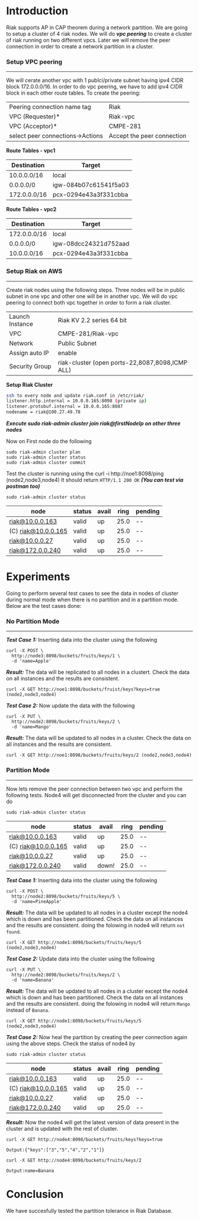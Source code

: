 # Introduction 
Riak supports AP in CAP theorem during a network partition. We are going to setup a cluster of 4 riak nodes. We will do ***vpc peering*** to create a cluster of riak running on two different vpcs. Later we will remove the peer connection in order to create a network partition in a cluster.
### Setup VPC peering
---

We will cerate another vpc with 1 publci/private subnet having ipv4 CIDR block 172.0.0.0/16. In order to do vpc peering, we have to add ipv4 CIDR block in each other route tables. To create the peering:

|                   |               |
| ----------------  | ------------- |
| Peering connection name tag| Riak |
| VPC (Requester)*  | Riak-vpc |
| VPC (Acceptor)*  | CMPE-281 |
|select peer connections->Actions|Accept the peer connection|

**Route Tables - vpc1**

|   Destination                |    Target           |
| ----------------  | ------------- |
|10.0.0.0/16|local|
|0.0.0.0/0|	igw-084b07c61541f5a03|
| 172.0.0.0/16  | pcx-0294e43a3f331cbba  |
**Route Tables - vpc2**

|   Destination                |    Target           |
| ----------------  | ------------- |
|172.0.0.0/16|local|
|0.0.0.0/0|igw-08dcc24321d752aad|
| 10.0.0.0/16   | pcx-0294e43a3f331cbba  |

### Setup Riak on AWS
---

Create riak nodes using the following steps. Three nodes will be in public subnet in one vpc and other one will be in another vpc. We will do vpc peering to connect both vpc together in order to form a riak cluster.

|                   |               |
| ----------------  | ------------- |
| Launch Instance   | Riak KV 2.2 series 64 bit  |
| VPC  | CMPE-281/Riak-vpc |
|Network| Public Subnet|
|Assign auto IP | enable |
|Security Group |riak-cluster (open ports-22,8087,8098,ICMP ALL)|

**Setup Riak Cluster**
```sh
ssh to every node and update riak.conf in /etc/riak/
listener.http.internal = 10.0.0.165:8098 (private ip)
listener.protobuf.internal = 10.0.0.165:8087
nodename = riak@100.27.49.78 
```
***Execute sudo riak-admin cluster join riak@firstNodeIp on other three nodes***

Now on First node do the following
```
sudo riak-admin cluster plan
sudo riak-admin cluster status
sudo riak-admin cluster commit 
```

Test the cluster is running using the 
curl -i http://noe1:8098/ping (node2,node3,node4)
It should return `HTTP/1.1 200 OK`
***(You can test via postman too)***
```
sudo riak-admin cluster status
```

 |      node         |status| avail |ring |pending|
|----------------------|------|-------|-----|-------|
|     riak@10.0.0.163  |valid |  up   | 25.0|  --   |
| (C) riak@10.0.0.165  |valid |  up   | 25.0|  --   |
|      riak@10.0.0.27  |valid |  up   | 25.0|  --   |
|     riak@172.0.0.240 |valid | up | 25.0|  --  |

# Experiments
Going to perform several test cases to see the data in nodes of cluster during normal mode when there is no partition and in a partition mode. Below are the test cases done:

### No Partition Mode
----

***Test Case 1:***
Inserting data into the cluster using the following
```
curl -X POST \
  http://node3:8098/buckets/fruits/keys/1 \
  -d 'name=Apple'
```

***Result:***
The data will be replicated to all nodes in a clustert. Check the data on all instances and the results are consistent. 
```
curl -X GET http://noe1:8098/buckets/fruist/keys?keys=true (node2,node3,node4)
```
***Test Case 2:***
Now update the data with the following
```
curl -X PUT \
  http://node2:8098/buckets/fruits/keys/2 \
  -d 'name=Mango'
```
***Result:***
The data will be updated to all nodes in a cluster. Check the data on all instances and the results are consistent. 
```
curl -X GET http://noe1:8098/buckets/fruits/keys/2 (node2,node3,node4)
```
### Partition Mode
----

Now lets remove the peer connection between two vpc and perform the following tests. Node4 will get disconnected from the cluster and you can do 
```
sudo riak-admin cluster status
```
 |      node         |status| avail |ring |pending|
|----------------------|------|-------|-----|-------|
|     riak@10.0.0.163  |valid |  up   | 25.0|  --   |
| (C) riak@10.0.0.165  |valid |  up   | 25.0|  --   |
|      riak@10.0.0.27  |valid |  up   | 25.0|  --   |
|     riak@172.0.0.240 |valid | down! | 25.0|  --  |

***Test Case 1:***
Inserting data into the cluster using the following
```
curl -X POST \
  http://node2:8098/buckets/fruits/keys/5 \
  -d 'name=PineApple'
```
***Result:***
The data will be updated to all nodes in a cluster except the node4 which is down and has been partitioned. Check the data on all instances and the results are consistent. doing the folowing in node4 will return `not found`.
```
curl -X GET http://node1:8098/buckets/fruits/keys/5 (node2,node3,node4)
```

***Test Case 2:***
Update data into the cluster using the following
```
curl -X PUT \
  http://node2:8098/buckets/fruits/keys/2 \
  -d 'name=Banana'
```
***Result:***
The data will be updated to all nodes in a cluster except the node4 which is down and has been partitioned. Check the data on all instances and the results are consistent. doing the folowing in node4 will return `Mango` instead of `Banana`.
```
curl -X GET http://node1:8098/buckets/fruits/keys/5 (node2,node3,node4)
```
***Test Case 2:***
Now heal the partition by creating the peer connection again using the above steps. Check the status of node4 by

```
sudo riak-admin cluster status
```

 |      node         |status| avail |ring |pending|
|----------------------|------|-------|-----|-------|
|     riak@10.0.0.163  |valid |  up   | 25.0|  --   |
| (C) riak@10.0.0.165  |valid |  up   | 25.0|  --   |
|      riak@10.0.0.27  |valid |  up   | 25.0|  --   |
|     riak@172.0.0.240 |valid | up | 25.0|  --  |

***Result:***
Now the node4 will get the latest version of data present in the cluster and is updated with the rest of cluster.

```
curl -X GET http://node4:8098/buckets/fruits/keys?keys=true 
```
`Output:{"keys":["3","5","4","2","1"]}`

```
curl -X GET http://node4:8098/buckets/fruits/keys/2 
```
`Output:name=Banana`

# Conclusion
We have succesfully tested the partition tolerance in Riak Database.
